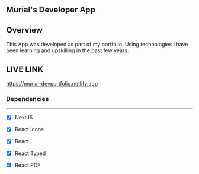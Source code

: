 ## Murial's Developer App

## Overview
This App was developed as part of my portfolio. Using technologies I have been learning and upskilling in the past few years.

## LIVE LINK  
https://murial-devportfolio.netlify.app 

### Dependencies 
-------------------------------------------------
- [X] NextJS
- [X] React Icons
- [X] React
- [X] React Typed
- [X] React PDF





